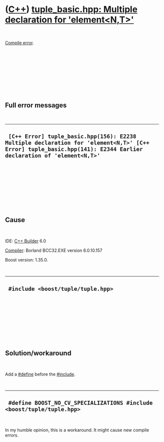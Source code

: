 
 

 

 

 

 

([C++](Cpp.md)) [tuple\_basic.hpp: Multiple declaration for 'element&lt;N,T&gt;'](CppCompileErrorTuple_basicHppMultipleDeclarationForElementNT.md)
====================================================================================================================================================

 

[Compile error](CppCompileError.md).

 

 

 

 

 

Full error messages
-------------------

 

  ------------------------------------------------------------------------------------------------------------------------------------------------------------------
  ` [C++ Error] tuple_basic.hpp(156): E2238 Multiple declaration for 'element<N,T>' [C++ Error] tuple_basic.hpp(141): E2344 Earlier declaration of 'element<N,T>'`
  ------------------------------------------------------------------------------------------------------------------------------------------------------------------

 

 

 

 

 

Cause
-----

 

IDE: [C++ Builder](CppBuilder.md) 6.0

[Compiler](CppCompiler.md): Borland BCC32.EXE version 6.0.10.157

Boost version: 1.35.0.

 

  -------------------------------------
  ` #include <boost/tuple/tuple.hpp>`
  -------------------------------------

 

 

 

 

 

Solution/workaround
-------------------

 

Add a [\#define](CppDefine.md) before the [\#include](CppInclude.md).

 

  -------------------------------------------------------------------------
  ` #define BOOST_NO_CV_SPECIALIZATIONS #include <boost/tuple/tuple.hpp>`
  -------------------------------------------------------------------------

 

In my humble opinion, this is a workaround. It might cause new compile
errors.

 

 

 

 

 

 

